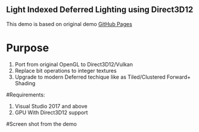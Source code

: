 ## Light Indexed Deferred Lighting using Direct3D12

This demo is based on original demo [GitHub Pages](https://github.com/dtrebilco/lightindexed-deferredrender)

# Purpose

1) Port from original OpenGL to Direct3D12/Vulkan
2) Replace bit operations to integer textures
3) Upgrade to modern Deferred techique like as Tiled/Clustered Forward+ Shading 

#Requirements:

1. Visual Studio 2017 and above
2. GPU With Direct3D12 support

#Screen shot from the demo






